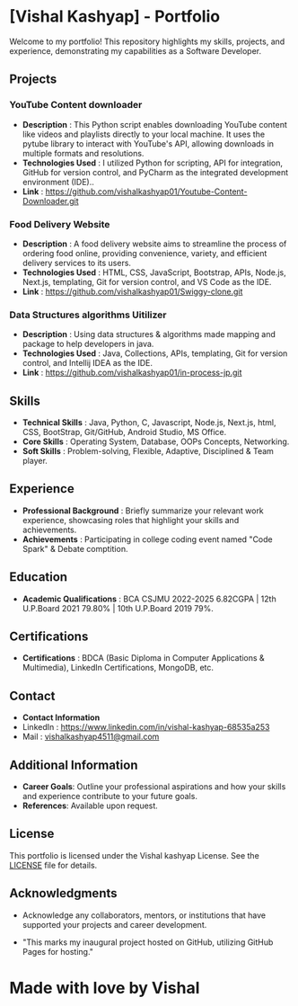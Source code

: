 # [Vishal Kashyap] - Portfolio

Welcome to my portfolio! This repository highlights my skills, projects, and experience, demonstrating my capabilities as a Software Developer.

## Projects

### YouTube Content downloader
- **Description** : This Python script enables downloading YouTube content like videos and playlists directly to your local machine. It uses the pytube library to interact with YouTube's API, allowing downloads in multiple formats and resolutions.
- **Technologies Used** : I utilized Python for scripting, API for integration, GitHub for version control, and PyCharm as the integrated development environment (IDE)..
- **Link** : https://github.com/vishalkashyap01/Youtube-Content-Downloader.git

### Food Delivery Website
- **Description** : A food delivery website aims to streamline the process of ordering food online, providing convenience, variety, and efficient delivery services to its users.
- **Technologies Used** : HTML, CSS, JavaScript, Bootstrap, APIs, Node.js, Next.js, templating, Git for version control, and VS Code as the IDE.
- **Link** : https://github.com/vishalkashyap01/Swiggy-clone.git

### Data Structures algorithms Uitilizer
- **Description** : Using data structures & algorithms made mapping and package to help developers in java.
- **Technologies Used** : Java, Collections, APIs, templating, Git for version control, and Intellij IDEA as the IDE.
- **Link** : https://github.com/vishalkashyap01/in-process-jp.git
  

## Skills

- **Technical Skills** : Java, Python, C, Javascript, Node.js, Next.js, html, CSS, BootStrap, Git/GitHub, Android Studio, MS Office.
- **Core Skills** : Operating System, Database, OOPs Concepts, Networking.
- **Soft Skills** : Problem-solving, Flexible, Adaptive, Disciplined & Team player.

## Experience

- **Professional Background** : Briefly summarize your relevant work experience, showcasing roles that highlight your skills and achievements.
- **Achievements** : Participating in college coding event named "Code Spark" & Debate comptition.

## Education

- **Academic Qualifications** : BCA CSJMU 2022-2025 6.82CGPA | 12th U.P.Board 2021 79.80% | 10th U.P.Board 2019 79%.

## Certifications

- **Certifications** : BDCA (Basic Diploma in Computer Applications & Multimedia), LinkedIn Certifications, MongoDB, etc.

## Contact

- **Contact Information**
- LinkedIn : https://www.linkedin.com/in/vishal-kashyap-68535a253
- Mail : vishalkashyap4511@gmail.com

## Additional Information

- **Career Goals**: Outline your professional aspirations and how your skills and experience contribute to your future goals.
- **References**: Available upon request.

## License

This portfolio is licensed under the Vishal kashyap License. See the [LICENSE](LICENSE) file for details.

## Acknowledgments

- Acknowledge any collaborators, mentors, or institutions that have supported your projects and career development.

 - "This marks my inaugural project hosted on GitHub, utilizing GitHub Pages for hosting."
 
 #                                                       Made with love by Vishal
